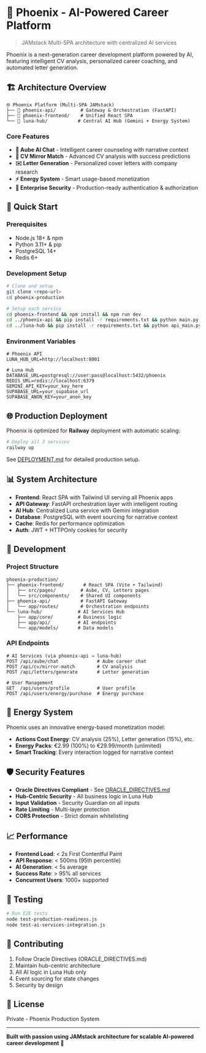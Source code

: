 # 🚀 Phoenix - AI-Powered Career Platform

> JAMstack Multi-SPA architecture with centralized AI services

Phoenix is a next-generation career development platform powered by AI, featuring intelligent CV analysis, personalized career coaching, and automated letter generation.

## 🏗️ Architecture Overview

```
🌐 Phoenix Platform (Multi-SPA JAMstack)
├── 🎯 phoenix-api/         # Gateway & Orchestration (FastAPI)
├── 🚀 phoenix-frontend/    # Unified React SPA
└── 🌙 luna-hub/           # Central AI Hub (Gemini + Energy System)
```

### Core Features

- **🤖 Aube AI Chat** - Intelligent career counseling with narrative context
- **📄 CV Mirror Match** - Advanced CV analysis with success predictions  
- **✉️ Letter Generation** - Personalized cover letters with company research
- **⚡ Energy System** - Smart usage-based monetization
- **🔐 Enterprise Security** - Production-ready authentication & authorization

## 🚀 Quick Start

### Prerequisites
- Node.js 18+ & npm
- Python 3.11+ & pip
- PostgreSQL 14+
- Redis 6+

### Development Setup

```bash
# Clone and setup
git clone <repo-url>
cd phoenix-production

# Setup each service
cd phoenix-frontend && npm install && npm run dev
cd ../phoenix-api && pip install -r requirements.txt && python main.py
cd ../luna-hub && pip install -r requirements.txt && python api_main.py
```

### Environment Variables

```env
# Phoenix API
LUNA_HUB_URL=http://localhost:8001

# Luna Hub  
DATABASE_URL=postgresql://user:pass@localhost:5432/phoenix
REDIS_URL=redis://localhost:6379
GEMINI_API_KEY=your_key_here
SUPABASE_URL=your_supabase_url
SUPABASE_ANON_KEY=your_anon_key
```

## 🌐 Production Deployment

Phoenix is optimized for **Railway** deployment with automatic scaling:

```bash
# Deploy all 3 services
railway up
```

See [DEPLOYMENT.md](./DEPLOYMENT.md) for detailed production setup.

## 📊 System Architecture

- **Frontend**: React SPA with Tailwind UI serving all Phoenix apps
- **API Gateway**: FastAPI orchestration layer with intelligent routing
- **AI Hub**: Centralized Luna service with Gemini integration
- **Database**: PostgreSQL with event sourcing for narrative context
- **Cache**: Redis for performance optimization
- **Auth**: JWT + HTTPOnly cookies for security

## 🔧 Development

### Project Structure
```
phoenix-production/
├── phoenix-frontend/       # React SPA (Vite + Tailwind)
│   ├── src/pages/         # Aube, CV, Letters pages
│   └── src/components/    # Shared UI components
├── phoenix-api/           # FastAPI Gateway
│   └── app/routes/        # Orchestration endpoints
└── luna-hub/             # AI Services Hub
    ├── app/core/         # Business logic
    ├── app/api/          # AI endpoints
    └── app/models/       # Data models
```

### API Endpoints

```http
# AI Services (via phoenix-api → luna-hub)
POST /api/aube/chat              # Aube career chat
POST /api/cv/mirror-match        # CV analysis
POST /api/letters/generate       # Letter generation

# User Management
GET  /api/users/profile          # User profile
POST /api/users/energy/purchase  # Energy purchase
```

## 🎯 Energy System

Phoenix uses an innovative energy-based monetization model:

- **Actions Cost Energy**: CV analysis (25%), Letter generation (15%), etc.
- **Energy Packs**: €2.99 (100%) to €29.99/month (unlimited)
- **Smart Tracking**: Every interaction logged for narrative context

## 🛡️ Security Features

- **Oracle Directives Compliant** - See [ORACLE_DIRECTIVES.md](./ORACLE_DIRECTIVES.md)
- **Hub-Centric Security** - All business logic in Luna Hub
- **Input Validation** - Security Guardian on all inputs
- **Rate Limiting** - Multi-layer protection
- **CORS Protection** - Strict domain whitelisting

## 📈 Performance

- **Frontend Load**: < 2s First Contentful Paint
- **API Response**: < 500ms (95th percentile)
- **AI Generation**: < 5s average
- **Success Rate**: > 95% all services
- **Concurrent Users**: 1000+ supported

## 🧪 Testing

```bash
# Run E2E tests
node test-production-readiness.js
node test-ai-services-integration.js
```

## 🤝 Contributing

1. Follow Oracle Directives (ORACLE_DIRECTIVES.md)
2. Maintain hub-centric architecture
3. All AI logic in Luna Hub only
4. Event sourcing for state changes
5. Security by design

## 📝 License

Private - Phoenix Production System

---

**Built with passion using JAMstack architecture for scalable AI-powered career development** 🌟